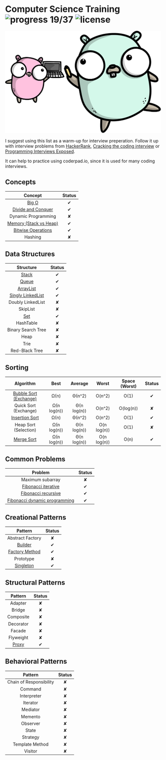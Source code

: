 # Computer Science Training ![progress 19/37](https://img.shields.io/badge/progress-51%25-blue) ![license](https://img.shields.io/github/license/kardolus/cs-training)

![gopher from ashleymcnamara](https://raw.githubusercontent.com/ashleymcnamara/gophers/master/TEACHING_GOPHER.png "Logo Title Text 1")

I suggest using this list as a warm-up for interview preperation. Follow it up with interview problems from [HackerRank](https://www.hackerrank.com/interview/interview-preparation-kit), [Cracking the coding interview](http://www.crackingthecodinginterview.com/) or [Programming Interviews Exposed](https://www.oreilly.com/library/view/programming-interviews-exposed/9781118283400/). 

It can help to practice using coderpad.io, since it is used for many coding interviews.

## Concepts
| Concept | Status |
|:-------:|:------:|
| [Big O](/concepts/bigO.md) | ✔ |
| [Divide and Conquer](/concepts/divide_and_conquer.md) | ✔ |
| Dynamic Programming | ✘ |
| [Memory (Stack vs Heap)](/concepts/memory_stack_heap.md)| ✔ |
| [Bitwise Operations](/concepts/bitwise.go) | ✔ |
| Hashing | ✘ |

## Data Structures
| Structure | Status |
|:-------:|:------:|
| [Stack](/data_structures/stack.go) | ✔ |
| [Queue](/data_structures/queue.go) | ✔ |
| [ArrayList](/data_structures/array_list.go) | ✔ |
| [Singly LinkedList](/data_structures/singly_linked_list.go) | ✔ |
| Doubly LinkedList | ✘ |
| SkipList | ✘ |
| [Set](/data_structures/set.go) | ✔ |
| HashTable | ✘ |
| Binary Search Tree | ✘ |
| Heap | ✘ |
| Trie | ✘ |
| Red-Black Tree | ✘ |

## Sorting
| Algorithm | Best | Average | Worst | Space (Worst) | Status |
|:-------:|:------:|:------:|:------:|:------:|:------:|
| [Bubble Sort (Exchange)](/sorting/bubble_sort.go) | Ω(n) | Θ(n^2) | O(n^2) | O(1) | ✔ |
| Quick Sort (Exchange) | Ω(n log(n)) | Θ(n log(n)) | O(n^2) | O(log(n)) | ✘ |
| [Insertion Sort](/sorting/insertion_sort.go) | Ω(n) | Θ(n^2) | O(n^2) | O(1) | ✔ |
| Heap Sort (Selection) | Ω(n log(n)) | Θ(n log(n)) | O(n log(n)) | O(1) | ✘ |
| [Merge Sort](/sorting/merge_sort.go) | Ω(n log(n)) | Θ(n log(n)) | O(n log(n)) | O(n) | ✔ |

## Common Problems
| Problem | Status |
|:-------:|:------:|
| Maximum subarray | ✘ |
| [Fibonacci iterative](/sorting/fibonacci.go) | ✔ |
| [Fibonacci recursive](/sorting/fibonacci.go) | ✔ |
| [Fibonacci dynamic programming](/sorting/fibonacci.go) | ✔ |

## Creational Patterns
| Pattern | Status |
|:-------:|:------:|
| Abstract Factory | ✘ |
| [Builder](/patterns/creational/builder.go) | ✔ |
| [Factory Method](/patterns/creational/factory_method.go) | ✔ |
| Prototype | ✘ |
| [Singleton](/patterns/creational/singleton.go) | ✔ |

## Structural Patterns
| Pattern | Status |
|:-------:|:------:|
| Adapter | ✘ |
| Bridge | ✘ |
| Composite | ✘ |
| Decorator | ✘ |
| Facade | ✘ |
| Flyweight | ✘ |
| [Proxy](/patterns/structural/proxy.go) | ✔ |

## Behavioral Patterns
| Pattern | Status |
|:-------:|:------:|
| Chain of Responsibility | ✘ |
| Command | ✘ |
| Interpreter | ✘ |
| Iterator | ✘ |
| Mediator | ✘ |
| Memento | ✘ |
| Observer | ✘ |
| State | ✘ |
| Strategy | ✘ |
| Template Method | ✘ |
| Visitor | ✘ |
